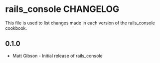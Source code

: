 rails_console CHANGELOG
=======================

This file is used to list changes made in each version of the rails_console cookbook.

0.1.0
-----
- Matt Gibson - Initial release of rails_console


